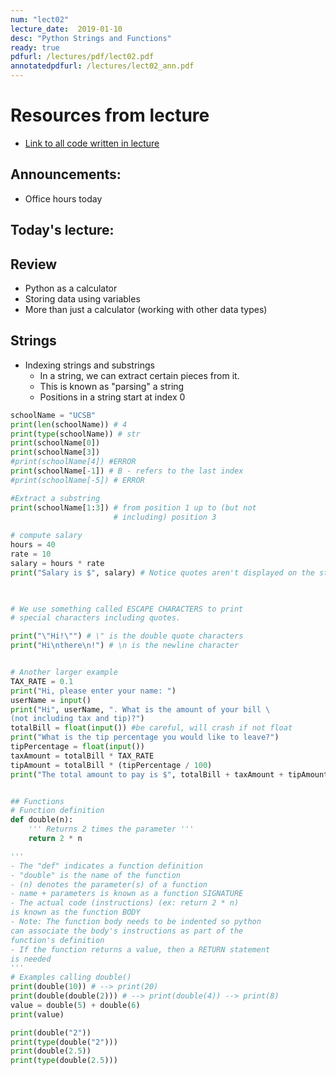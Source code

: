 ```yaml
---
num: "lect02"
lecture_date:  2019-01-10
desc: "Python Strings and Functions"
ready: true
pdfurl: /lectures/pdf/lect02.pdf
annotatedpdfurl: /lectures/lect02_ann.pdf
---
```



# Resources from lecture

* [Link to all code written in lecture](https://github.com/ucsb-cs8-w19/-mirza/cs8-w19-lecture-code)

## Announcements: 

* Office hours today


## Today's lecture:

## Review
* Python as a calculator
* Storing data using variables
* More than just a calculator (working with other data types)

 
## Strings
* Indexing strings and substrings
    - In a string, we can extract certain pieces from it.
    - This is known as "parsing" a string
    - Positions in a string start at index 0

```python
schoolName = "UCSB"
print(len(schoolName)) # 4
print(type(schoolName)) # str
print(schoolName[0])
print(schoolName[3])
#print(schoolName[4]) #ERROR
print(schoolName[-1]) # B - refers to the last index
#print(schoolName[-5]) # ERROR

#Extract a substring
print(schoolName[1:3]) # from position 1 up to (but not
                       # including) position 3
                       
# compute salary
hours = 40
rate = 10
salary = hours * rate
print("Salary is $", salary) # Notice quotes aren't displayed on the string in the outpout


 
# We use something called ESCAPE CHARACTERS to print
# special characters including quotes.

print("\"Hi!\"") # \" is the double quote characters
print("Hi\nthere\n!") # \n is the newline character


# Another larger example
TAX_RATE = 0.1
print("Hi, please enter your name: ")
userName = input()
print("Hi", userName, ". What is the amount of your bill \
(not including tax and tip)?")
totalBill = float(input()) #be careful, will crash if not float
print("What is the tip percentage you would like to leave?")
tipPercentage = float(input())
taxAmount = totalBill * TAX_RATE
tipAmount = totalBill * (tipPercentage / 100)
print("The total amount to pay is $", totalBill + taxAmount + tipAmount)


## Functions
# Function definition
def double(n):
    ''' Returns 2 times the parameter '''
    return 2 * n

'''
- The "def" indicates a function definition
- "double" is the name of the function
- (n) denotes the parameter(s) of a function
- name + parameters is known as a function SIGNATURE
- The actual code (instructions) (ex: return 2 * n)
is known as the function BODY
- Note: The function body needs to be indented so python
can associate the body's instructions as part of the
function's definition
- If the function returns a value, then a RETURN statement
is needed
'''
# Examples calling double()
print(double(10)) # --> print(20)
print(double(double(2))) # --> print(double(4)) --> print(8)
value = double(5) + double(6)
print(value)

print(double("2"))
print(type(double("2")))
print(double(2.5))
print(type(double(2.5)))

```






